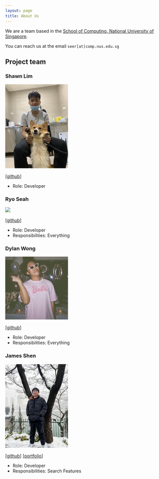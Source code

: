 ```yaml
---
layout: page
title: About Us
---
```


We are a team based in the [School of Computing, National University of Singapore](http://www.comp.nus.edu.sg).

You can reach us at the email `seer[at]comp.nus.edu.sg`

## Project team

### Shawn Lim

<img src="images/shawnnlimm.png" width="200px">

[[github](https://github.com/shawnnlimm)]

* Role: Developer

### Ryo Seah

<img src="images/ryo-seah.png" width="200px">

[[github](http://github.com/Ryo-Seah)]

* Role: Developer
* Responsibilities: Everything

### Dylan Wong

<img src="images/thewongdylan.png" width="200px">

[[github](http://github.com/thewongdylan)]

* Role: Developer
* Responsibilities: Everything

### James Shen

<img src="images/shamesjen.png" width="200px">

[[github](http://github.com/shamesjen)] [[portfolio](team/johndoe.md)]

* Role: Developer
* Responsibilities: Search Features
